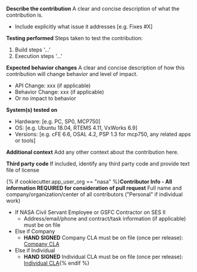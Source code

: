 **Describe the contribution**
A clear and concise description of what the contribution is.
- Include explicitly what issue it addresses [e.g. Fixes #X]

**Testing performed**
Steps taken to test the contribution:
1. Build steps '...'
1. Execution steps '...'

**Expected behavior changes**
A clear and concise description of how this contribution will change behavior and level of impact.
 - API Change: xxx (if applicable)
 - Behavior Change: xxx (if applicable)
 - Or no impact to behavior

**System(s) tested on**
 - Hardware: [e.g. PC, SP0, MCP750]
 - OS: [e.g. Ubuntu 18.04, RTEMS 4.11, VxWorks 6.9]
 - Versions: [e.g. cFE 6.6, OSAL 4.2, PSP 1.3 for mcp750, any related apps or tools]

**Additional context**
Add any other context about the contribution here.

**Third party code**
If included, identify any third party code and provide text file of license

{% if cookiecutter.app_user_org == "nasa" %}**Contributor Info - All information REQUIRED for consideration of pull request**
Full name and company/organization/center of all contributors ("Personal" if individual work)
- If NASA Civil Servant Employee or GSFC Contractor on SES II
  - Address/email/phone and contract/task information (if applicable) must be on file
- Else if Company
  - **HAND SIGNED** Company CLA must be on file (once per release): [Company CLA](https://github.com/nasa/cFE/blob/master/docs/GSC_18128_Corp_CLA_form_1219.pdf)
- Else if Individual
  - **HAND SIGNED** Individual CLA must be on file (once per release): [Individual CLA](https://github.com/nasa/cFE/blob/master/docs/GSC_18128_Ind_CLA_form_1219.pdf){% endif %}

